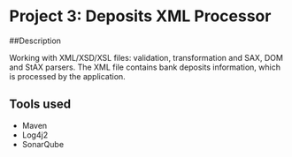 # Project 3: Deposits XML Processor

##Description

Working with XML/XSD/XSL files: validation, transformation and SAX, DOM and StAX parsers. The XML file contains bank deposits information, which is processed by the application.

## Tools used

- Maven
- Log4j2
- SonarQube
